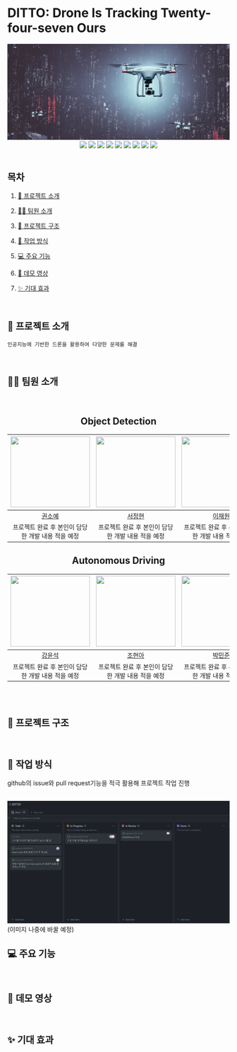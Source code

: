 # DITTO: Drone Is Tracking Twenty-four-seven Ours

<img width="1774" alt="스크린샷 2022-09-14 오후 7 21 17" src="img/drone.png">

</br>

<div align=center padding="200">
<img src="https://img.shields.io/badge/pytorch-FF4154?style=for-the-badge&logo=pytorch&logoColor=white">
  <img src="https://img.shields.io/badge/YOLO-F7DF1E?style=for-the-badge&logo=yolo&logoColor=black">
  <img src="https://img.shields.io/badge/html5-E34F26?style=for-the-badge&logo=html5&logoColor=white">
    <img src="https://img.shields.io/badge/css-1572B6?style=for-the-badge&logo=css3&logoColor=white">
     <img src="https://img.shields.io/badge/Django-00C7B7?style=for-the-badge&logo=Django&logoColor=white">
     <img src="https://img.shields.io/badge/Javascript-F7DF1E?style=for-the-badge&logo=javascript&logoColor=black">
     <img src="https://img.shields.io/badge/React-61DAFB?style=for-the-badge&logo=react&logoColor=black">
    <img src="https://img.shields.io/badge/styled components-DB7093?style=for-the-badge&logo=styled-components&logoColor=white"/>
    <img src="https://img.shields.io/badge/github-181717?style=for-the-badge&logo=github&logoColor=white">

</div>

</br>

## 목차

1. [🤖 프로젝트 소개](#-프로젝트-소개)

2. [💁🏻 팀원 소개](#-팀원-소개)

3. [🎨 프로젝트 구조](#-프로젝트-구조)

4. [🔨 작업 방식](#-작업-방식)

5. [💻 주요 기능](#-주요-기능)

6. [🎥 데모 영상](#-데모-영상)

7. [✨ 기대 효과](#-기대-효과)

</br>

## 🤖 프로젝트 소개

<code>인공지능에 기반한 드론을 활용하여 다양한 문제를 해결</code>

</br>

## 💁🏻 팀원 소개
</br>
<div align=center padding="200">

## Object Detection
| <img src="https://avatars.githubusercontent.com/u/66055587" width="180" height="160"> | <img src="https://avatars.githubusercontent.com/u/66055587" width="180" height="160"> |<img src="https://avatars.githubusercontent.com/u/66055587" width="180" height="160">  |
|:--------:|:--------:|:--------:|
|[권소예](https://github.com/soyekwon)|[서정현](https://github.com/junghyeon0427)|[이재원](https://github.com/ljwljy51) |
| 프로젝트 완료 후 본인이 담당한 개발 내용 적을 예정 |프로젝트 완료 후 본인이 담당한 개발 내용 적을 예정 |프로젝트 완료 후 본인이 담당한 개발 내용 적을 예정 |

## Autonomous Driving
| <img src="https://avatars.githubusercontent.com/u/66055587" width="180" height="160"> | <img src="https://avatars.githubusercontent.com/u/66055587" width="180" height="160"> |<img src="https://avatars.githubusercontent.com/u/66055587" width="180" height="160">  |
|:--------:|:--------:|:--------:|
| [강윤석](https://github.com/YunSeok-Kang) | [조현아](https://github.com/hacho08) | [박민준](https://github.com/mjun4138) |
| 프로젝트 완료 후 본인이 담당한 개발 내용 적을 예정 |프로젝트 완료 후 본인이 담당한 개발 내용 적을 예정 |프로젝트 완료 후 본인이 담당한 개발 내용 적을 예정 |
</div>

</br>
</br>

## 🎨 프로젝트 구조 

</br>

## 🔨 작업 방식

github의 issue와 pull request기능을 적극 활용해 프로젝트 작업 진행 

</br>

<img src="img/github_project.jpg">
(이미지 나중에 바꿀 예정)

</br>

## 💻 주요 기능

</br>

## 🎥 데모 영상

</br>

## ✨ 기대 효과